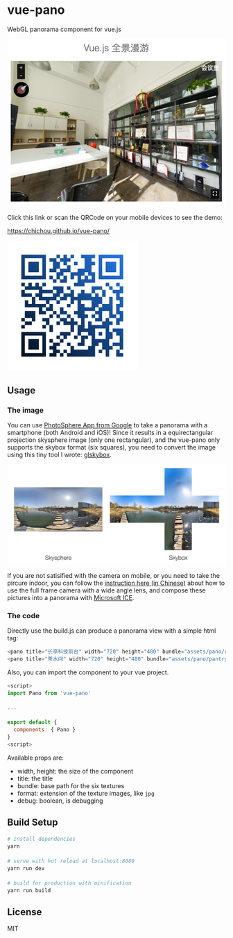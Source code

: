 # vue-pano

WebGL panorama component for vue.js

![Screenshot](screen.png)

Click this link or scan the QRCode on your mobile devices to see the demo:

https://chichou.github.io/vue-pano/

![qrcode](qrcode.png)

## Usage

### The image

You can use [PhotoSphere App from Google](https://www.google.com/streetview/apps/) to take a panorama with a smartphone (both Android and iOS)! Since it results in a equirectangular projection skysphere image (only one rectangular), and the vue-pano only supports the skybox format (six squares), you need to convert the image using this tiny tool I wrote: [glskybox](https://github.com/ChiChou/glskybox).

![texture](texture.jpg)

If you are not satisified with the camera on mobile, or you need to take the pircure indoor, you can follow the [instruction here (in Chinese)](https://blog.chichou.me/microsoft-ice-%E5%88%B6%E4%BD%9C%E5%85%A8%E6%99%AF%E7%85%A7%E7%89%87-af114142745d) about how to use the full frame camera with a wide angle lens, and compose these pictures into a panorama with [Microsoft ICE](http://research.microsoft.com/en-us/um/redmond/projects/ice/).

### The code

Directly use the build.js can produce a panorama view with a simple html tag:

```javascript
<pano title="长亭科技前台" width="720" height="480" bundle="assets/pano/reception/" format="jpg"></pano>
<pano title="茶水间" width="720" height="480" bundle="assets/pano/pantry/" format="jpg"></pano>
```

Also, you can import the component to your vue project.

```javascript
<script>
import Pano from 'vue-pano'

...

export default {
  components: { Pano }
}
<script>
```

Available props are:

* width, height: the size of the component
* title: the title
* bundle: base path for the six textures
* format: extension of the texture images, like `jpg`
* debug: boolean, is debugging

## Build Setup

``` bash
# install dependencies
yarn

# serve with hot reload at localhost:8080
yarn run dev

# build for production with minification
yarn run build
```

## License

MIT